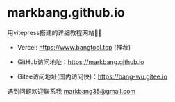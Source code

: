 # markbang.github.io
用vitepress搭建的详细教程网站🤡😡
- Vercel: https://www.bangtool.top (推荐)

- GitHub访问地址：https://markbang.github.io

- Gitee访问地址(国内访问快)：https://bang-wu.gitee.io

遇到问题欢迎联系我 markbang35@gmail.com 
